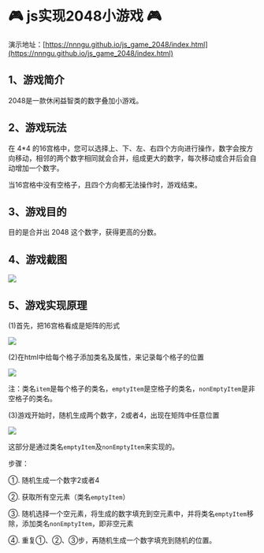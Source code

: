 # 🎮 js实现2048小游戏 🎮

演示地址：[https://nnngu.github.io/js_game_2048/index.html](https://nnngu.github.io/js_game_2048/index.html)

## 1、游戏简介

2048是一款休闲益智类的数字叠加小游戏。

## 2、游戏玩法

在 4*4 的16宫格中，您可以选择上、下、左、右四个方向进行操作，数字会按方向移动，相邻的两个数字相同就会合并，组成更大的数字，每次移动或合并后会自动增加一个数字。

当16宫格中没有空格子，且四个方向都无法操作时，游戏结束。 

## 3、游戏目的

目的是合并出 2048 这个数字，获得更高的分数。

## 4、游戏截图

![](https://raw.githubusercontent.com/nnngu/FigureBed/master/2018/2/9/Snip20180209_1.png)

## 5、游戏实现原理

(1)首先，把16宫格看成是矩阵的形式

![](https://raw.githubusercontent.com/nnngu/FigureBed/master/2018/2/9/Snip20180209_2.png)

(2)在html中给每个格子添加类名及属性，来记录每个格子的位置

![](https://raw.githubusercontent.com/nnngu/FigureBed/master/2018/2/9/Snip20180209_4.png)

注：类名`item`是每个格子的类名，`emptyItem`是空格子的类名，`nonEmptyItem`是非空格子的类名。

(3)游戏开始时，随机生成两个数字，2或者4，出现在矩阵中任意位置
   
![](https://raw.githubusercontent.com/nnngu/FigureBed/master/2018/2/9/Snip20180209_5.png)

这部分是通过类名`emptyItem`及`nonEmptyItem`来实现的。

步骤：

①. 随机生成一个数字2或者4

②. 获取所有空元素（类名`emptyItem`）

③. 随机选择一个空元素，将生成的数字填充到空元素中，并将类名`emptyItem`移除，添加类名`nonEmptyItem`，即非空元素

④. 重复①、②、③步，再随机生成一个数字填充到随机的位置。



